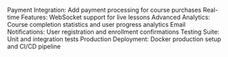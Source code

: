 Payment Integration: Add payment processing for course purchases
Real-time Features: WebSocket support for live lessons
Advanced Analytics: Course completion statistics and user progress analytics
Email Notifications: User registration and enrollment confirmations
Testing Suite: Unit and integration tests
Production Deployment: Docker production setup and CI/CD pipeline